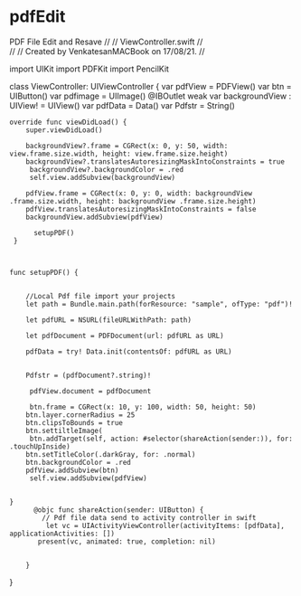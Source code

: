 # pdfEdit
PDF File Edit and Resave
//
//  ViewController.swift
//   
//
//  Created by VenkatesanMACBook on 17/08/21.
//

import UIKit
import PDFKit
 import PencilKit

class ViewController: UIViewController {
    var pdfView = PDFView()
     var btn = UIButton()
    var pdfimage = UIImage()
    @IBOutlet weak var backgroundView : UIView! = UIView()
     var pdfData = Data()
    var Pdfstr = String()
    
    override func viewDidLoad() {
        super.viewDidLoad()
 
        backgroundView?.frame = CGRect(x: 0, y: 50, width: view.frame.size.width, height: view.frame.size.height)
        backgroundView?.translatesAutoresizingMaskIntoConstraints = true
         backgroundView?.backgroundColor = .red
         self.view.addSubview(backgroundView)
 
        pdfView.frame = CGRect(x: 0, y: 0, width: backgroundView .frame.size.width, height: backgroundView .frame.size.height)
        pdfView.translatesAutoresizingMaskIntoConstraints = false
        backgroundView.addSubview(pdfView)
 
          setupPDF()
     }
 
    
       
    func setupPDF() {
        
        
        //Local Pdf file import your projects
        let path = Bundle.main.path(forResource: "sample", ofType: "pdf")!
        
        let pdfURL = NSURL(fileURLWithPath: path)

        let pdfDocument = PDFDocument(url: pdfURL as URL)
 
        pdfData = try! Data.init(contentsOf: pdfURL as URL)

        
        Pdfstr = (pdfDocument?.string)!
        
         pdfView.document = pdfDocument
        
         btn.frame = CGRect(x: 10, y: 100, width: 50, height: 50)
        btn.layer.cornerRadius = 25
        btn.clipsToBounds = true
        btn.settiltleImage(
         btn.addTarget(self, action: #selector(shareAction(sender:)), for: .touchUpInside)
        btn.setTitleColor(.darkGray, for: .normal)
        btn.backgroundColor = .red
        pdfView.addSubview(btn)
         self.view.addSubview(pdfView)
        
     
    }
          @objc func shareAction(sender: UIButton) {
            // Pdf file data send to activity controller in swift
             let vc = UIActivityViewController(activityItems: [pdfData], applicationActivities: [])
           present(vc, animated: true, completion: nil)
             
 
        }
        
 


}
